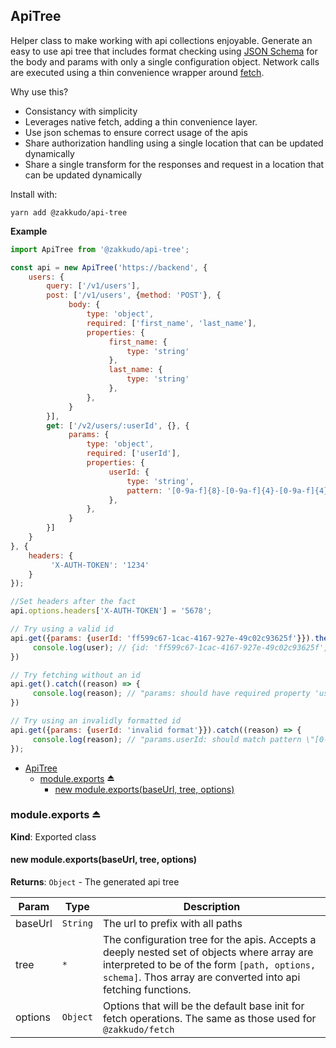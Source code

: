 <a name="module_ApiTree"></a>

## ApiTree
Helper class to make working with api collections enjoyable. Generate an
easy to use api tree that includes format checking using
[JSON Schema](http://json-schema.org/) for the body and params
with only a single configuration object. Network calls are executed using
a thin convenience wrapper around [fetch](https://developer.mozilla.org/en-US/docs/Web/API/Fetch_API/Using_Fetch).

Why use this?

- Consistancy with simplicity
- Leverages native fetch, adding a thin convenience layer.
- Use json schemas to ensure correct usage of the apis
- Share authorization handling using a single location that can be updated dynamically
- Share a single transform for the responses and request in a location that can be updated dynamically

Install with:

```console
yarn add @zakkudo/api-tree
```

**Example**  
```js
import ApiTree from '@zakkudo/api-tree';

const api = new ApiTree('https://backend', {
    users: {
        query: ['/v1/users'],
        post: ['/v1/users', {method: 'POST'}, {
             body: {
                 type: 'object',
                 required: ['first_name', 'last_name'],
                 properties: {
                      first_name: {
                          type: 'string'
                      },
                      last_name: {
                          type: 'string'
                      },
                 },
             }
        }],
        get: ['/v2/users/:userId', {}, {
             params: {
                 type: 'object',
                 required: ['userId'],
                 properties: {
                      userId: {
                          type: 'string',
                          pattern: '[0-9a-f]{8}-[0-9a-f]{4}-[0-9a-f]{4}-[0-9a-f]{4}-[0-9a-f]{12}',
                      },
                 },
             }
        }]
    }
}, {
    headers: {
         'X-AUTH-TOKEN': '1234'
    }
});

//Set headers after the fact
api.options.headers['X-AUTH-TOKEN'] = '5678';

// Try using a valid id
api.get({params: {userId: 'ff599c67-1cac-4167-927e-49c02c93625f'}}).then((user) => {
     console.log(user); // {id: 'ff599c67-1cac-4167-927e-49c02c93625f', first_name: 'john', last_name: 'doe'}
})

// Try fetching without an id
api.get().catch((reason) => {
     console.log(reason); // "params: should have required property 'userId'
})

// Try using an invalidly formatted id
api.get({params: {userId: 'invalid format'}}).catch((reason) => {
     console.log(reason); // "params.userId: should match pattern \"[0-9a-f]{8}-[0-9a-f]{4}-[0-9a-f]{4}-[0-9a-f]{4}-[0-9a-f]{12}\""
});
```

* [ApiTree](#module_ApiTree)
    * [module.exports](#exp_module_ApiTree--module.exports) ⏏
        * [new module.exports(baseUrl, tree, options)](#new_module_ApiTree--module.exports_new)

<a name="exp_module_ApiTree--module.exports"></a>

### module.exports ⏏
**Kind**: Exported class  
<a name="new_module_ApiTree--module.exports_new"></a>

#### new module.exports(baseUrl, tree, options)
**Returns**: <code>Object</code> - The generated api tree  

| Param | Type | Description |
| --- | --- | --- |
| baseUrl | <code>String</code> | The url to prefix with all paths |
| tree | <code>\*</code> | The configuration tree for the apis. Accepts a deeply nested set of objects where array are interpreted to be of the form `[path, options, schema]`. Thos array are converted into api fetching functions. |
| options | <code>Object</code> | Options that will be the default base init for fetch operations. The same as those used for `@zakkudo/fetch` |

